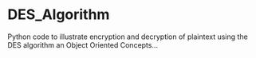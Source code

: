 # DES_Algorithm

Python code to illustrate encryption and decryption of plaintext using the DES algorithm an Object Oriented Concepts...
